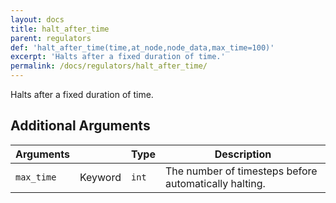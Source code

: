 ```yaml
---
layout: docs
title: halt_after_time
parent: regulators
def: 'halt_after_time(time,at_node,node_data,max_time=100)'
excerpt: 'Halts after a fixed duration of time.'
permalink: /docs/regulators/halt_after_time/
---
```

Halts after a fixed duration of time.

## Additional Arguments

| Arguments |  | Type | Description |
| --- | --- | --- | --- |
| `max_time` | Keyword | `int` | The number of timesteps before automatically halting. |